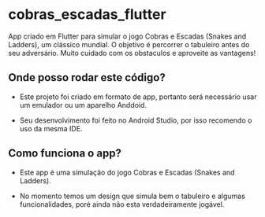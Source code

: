 # cobras_escadas_flutter

App criado em Flutter para simular o jogo Cobras e Escadas (Snakes and Ladders), um clássico mundial.
O objetivo é percorrer o tabuleiro antes do seu adversário. Muito cuidado com os obstaculos e aproveite as vantagens!



## Onde posso rodar este código?

 - Este projeto foi criado em formato de app, portanto será necessário usar um emulador ou um aparelho Anddoid.

 - Seu desenvolvimento foi feito no Android Studio, por isso recomendo o uso da mesma IDE.


## Como funciona o app?

 - Este app é uma simulação do jogo Cobras e Escadas (Snakes and Ladders).

 - No momento temos um design que simula bem o tabuleiro e algumas funcionalidades, poré ainda não esta verdadeiramente jogável.
